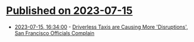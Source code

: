 # [Published on 2023-07-15](index.md)

* [2023-07-15, 16:34:00](https://tech.slashdot.org/story/23/07/15/0342213/driverless-taxis-are-causing-more-disruptions-san-francisco-officials-complain?utm_source=rss1.0mainlinkanon&utm_medium=feed) - [Driverless Taxis are Causing More 'Disruptions', San Francisco Officials Complain](https://tech.slashdot.org/story/23/07/15/0342213/driverless-taxis-are-causing-more-disruptions-san-francisco-officials-complain?utm_source=rss1.0mainlinkanon&utm_medium=feed)
